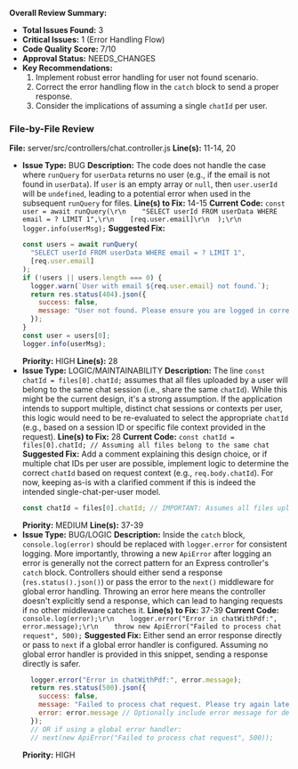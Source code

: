 **Overall Review Summary:**
- **Total Issues Found:** 3
- **Critical Issues:** 1 (Error Handling Flow)
- **Code Quality Score:** 7/10
- **Approval Status:** NEEDS_CHANGES
- **Key Recommendations:**
    1.  Implement robust error handling for user not found scenario.
    2.  Correct the error handling flow in the `catch` block to send a proper response.
    3.  Consider the implications of assuming a single `chatId` per user.

### File-by-File Review
**File:** server/src/controllers/chat.controller.js
**Line(s):** 11-14, 20
- **Issue Type:** BUG
  **Description:** The code does not handle the case where `runQuery` for `userData` returns no user (e.g., if the email is not found in `userData`). If `user` is an empty array or `null`, then `user.userId` will be `undefined`, leading to a potential error when used in the subsequent `runQuery` for files.
  **Line(s) to Fix:** 14-15
  **Current Code:** `const user = await runQuery(\r\n    "SELECT userId FROM userData WHERE email = ? LIMIT 1",\r\n    [req.user.email]\r\n  );\r\n  logger.info(userMsg);`
  **Suggested Fix:**
  ```javascript
  const users = await runQuery(
    "SELECT userId FROM userData WHERE email = ? LIMIT 1",
    [req.user.email]
  );
  if (!users || users.length === 0) {
    logger.warn(`User with email ${req.user.email} not found.`);
    return res.status(404).json({
      success: false,
      message: "User not found. Please ensure you are logged in correctly.",
    });
  }
  const user = users[0];
  logger.info(userMsg);
  ```
  **Priority:** HIGH
**Line(s):** 28
- **Issue Type:** LOGIC/MAINTAINABILITY
  **Description:** The line `const chatId = files[0].chatId;` assumes that all files uploaded by a user will belong to the same chat session (i.e., share the same `chatId`). While this might be the current design, it's a strong assumption. If the application intends to support multiple, distinct chat sessions or contexts per user, this logic would need to be re-evaluated to select the appropriate `chatId` (e.g., based on a session ID or specific file context provided in the request).
  **Line(s) to Fix:** 28
  **Current Code:** `const chatId = files[0].chatId; // Assuming all files belong to the same chat`
  **Suggested Fix:** Add a comment explaining this design choice, or if multiple chat IDs per user are possible, implement logic to determine the correct `chatId` based on request context (e.g., `req.body.chatId`). For now, keeping as-is with a clarified comment if this is indeed the intended single-chat-per-user model.
  ```javascript
  const chatId = files[0].chatId; // IMPORTANT: Assumes all files uploaded by this user belong to a single, shared chat context. If multiple chat sessions per user are introduced, this logic needs to be updated.
  ```
  **Priority:** MEDIUM
**Line(s):** 37-39
- **Issue Type:** BUG/LOGIC
  **Description:** Inside the `catch` block, `console.log(error)` should be replaced with `logger.error` for consistent logging. More importantly, throwing a new `ApiError` after logging an error is generally not the correct pattern for an Express controller's `catch` block. Controllers should either send a response (`res.status().json()`) or pass the error to the `next()` middleware for global error handling. Throwing an error here means the controller doesn't explicitly send a response, which can lead to hanging requests if no other middleware catches it.
  **Line(s) to Fix:** 37-39
  **Current Code:** `console.log(error);\r\n    logger.error("Error in chatWithPdf:", error.message);\r\n    throw new ApiError("Failed to process chat request", 500);`
  **Suggested Fix:** Either send an error response directly or pass to `next` if a global error handler is configured. Assuming no global error handler is provided in this snippet, sending a response directly is safer.
  ```javascript
    logger.error("Error in chatWithPdf:", error.message);
    return res.status(500).json({
      success: false,
      message: "Failed to process chat request. Please try again later.",
      error: error.message // Optionally include error message for debugging in development, remove in production.
    });
    // OR if using a global error handler:
    // next(new ApiError("Failed to process chat request", 500));
  ```
  **Priority:** HIGH